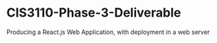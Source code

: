 # CIS3110-Phase-3-Deliverable
Producing a React.js Web Application, with deployment in a web server
